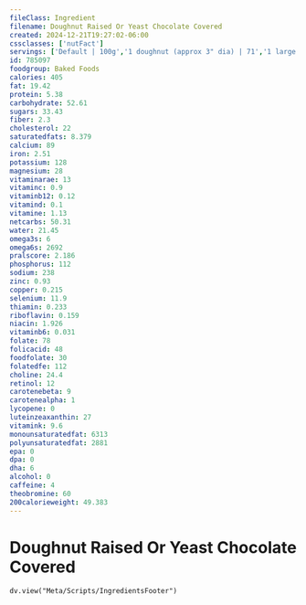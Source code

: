 ```yaml
---
fileClass: Ingredient
filename: Doughnut Raised Or Yeast Chocolate Covered
created: 2024-12-21T19:27:02-06:00
cssclasses: ['nutFact']
servings: ['Default | 100g','1 doughnut (approx 3" dia) | 71','1 large doughnut (approx 3-1/2" - 4" dia) | 102','1 mini doughnut (1-1/2" dia) or doughnut hole | 23']
id: 785097
foodgroup: Baked Foods
calories: 405
fat: 19.42
protein: 5.38
carbohydrate: 52.61
sugars: 33.43
fiber: 2.3
cholesterol: 22
saturatedfats: 8.379
calcium: 89
iron: 2.51
potassium: 128
magnesium: 28
vitaminarae: 13
vitaminc: 0.9
vitaminb12: 0.12
vitamind: 0.1
vitamine: 1.13
netcarbs: 50.31
water: 21.45
omega3s: 6
omega6s: 2692
pralscore: 2.186
phosphorus: 112
sodium: 238
zinc: 0.93
copper: 0.215
selenium: 11.9
thiamin: 0.233
riboflavin: 0.159
niacin: 1.926
vitaminb6: 0.031
folate: 78
folicacid: 48
foodfolate: 30
folatedfe: 112
choline: 24.4
retinol: 12
carotenebeta: 9
carotenealpha: 1
lycopene: 0
luteinzeaxanthin: 27
vitamink: 9.6
monounsaturatedfat: 6313
polyunsaturatedfat: 2881
epa: 0
dpa: 0
dha: 6
alcohol: 0
caffeine: 4
theobromine: 60
200calorieweight: 49.383
---
```


# Doughnut Raised Or Yeast Chocolate Covered

```dataviewjs
dv.view("Meta/Scripts/IngredientsFooter")
```